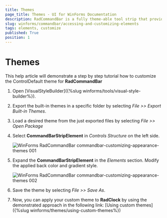 ```yaml
---
title: Themes
page_title: Themes - UI for WinForms Documentation
description: RadCommandBar is a fully theme-able tool strip that provides unprecedented flexibility
slug: winforms/commandbar/accessing-and-customizing-elements
tags: elements, customize
published: True
position: 1
---
```


# Themes

This help article will demonstrate a step by step tutorial how to customize the ControlDefault theme for __RadCommandBar__ 

1. Open [VisualStyleBuilder]({%slug winforms/tools/visual-style-builder%}).

1. Export the built-in themes in a specific folder by selecting *File >> Export Built-in Themes*.

1. Load a desired theme from the just exported files by selecting *File >> Open Package*

1. Select __CommandBarStripElement__ in *Controls Structure* on the left side. 

	![WinForms RadCommandBar commandbar-customizing-appearance-themes 001](images/commandbar-customizing-appearance-themes001.png)

1. Expand the __CommandBarStripElement__ in the *Elements* section. Modify the applied back color and gradient style. 

	![WinForms RadCommandBar commandbar-customizing-appearance-themes 002](images/commandbar-customizing-appearance-themes002.png)

1. Save the theme by selecting *File >> Save As*.

1. Now, you can apply your custom theme to __RadClock__ by using the demonstrated approach in the following link: [Using custom themes]({%slug winforms/themes/using-custom-themes%})

 
 
